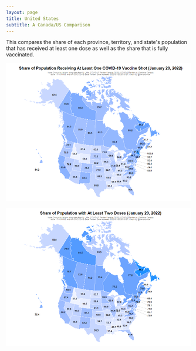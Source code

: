 ```yaml
---
layout: page
title: United States
subtitle: A Canada/US Comparison
---
```


This compares the share of each province, territory, and state's population that has received at least one dose as well as the share that is fully vaccinated.

![](Plots/COVID_vaccine_map.png)

![](Plots/COVID_vaccine_map_full.png)
